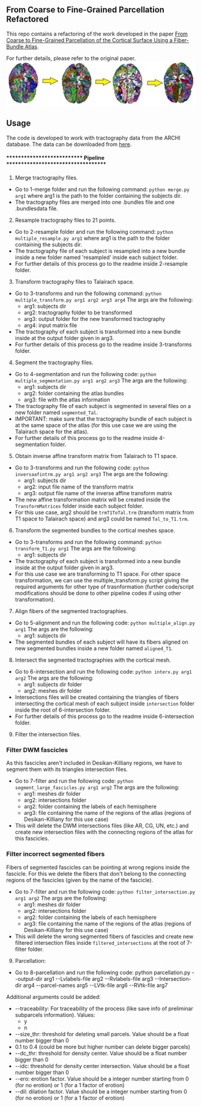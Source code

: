 ## From Coarse to Fine-Grained Parcellation Refactored
This repo contains a refactoring of the work developed in the paper [From Coarse to Fine-Grained Parcellation of the Cortical Surface Using a Fiber-Bundle Atlas](https://www.frontiersin.org/articles/10.3389/fninf.2020.00032/full).

For further details, please refer to the original paper.
![fs](/images/parcellation.png)


## Usage

The code is developed to work with tractography data from the ARCHI database. The data can be downloaded from [here](https://www.frontiersin.org/articles/10.3389/fninf.2020.00032/full).




#### ************************** Pipeline **********************************

1. Merge tractography files.
  - Go to 1-merge folder and run the following command:
    `python merge.py arg1`
    where arg1 is the path to the folder containing the subjects dir.
  - The tractography files are merged into one .bundles file and one .bundlesdata file.

2. Resample tractography files to 21 points.
  - Go to 2-resample folder and run the following command:
  `python multiple_resample.py arg1`
  where arg1 is the path to the folder containing the subjects dir.
  - The tractography file of each subject is resampled into a new bundle inside a new folder named 'resampled' inside each subject folder.
  - For further details of this process go to the readme inside 2-resample folder.
3. Transform tractography files to Talairach space.
  - Go to 3-transforms and run the following command:
  `python multiple_transform.py arg1 arg2 arg3 arg4`
  The args are the following:
    - arg1: subjects dir
    - arg2: tractography folder to be transformed
    - arg3: output folder for the new transformed tractography
    - arg4: input matrix file
  - The tractography of each subject is transformed into a new bundle inside at the output folder given in arg3.
  - For further details of this process go to the readme inside 3-transforms folder.
4. Segment the tractography files.
  - Go to 4-segmentation and run the following code:
  `python multiple_segmentation.py arg1 arg2 arg3`
  The args are the following:
    - arg1: subjects dir
    - arg2: folder containing the atlas bundles
    - arg3: file with the atlas information
  - The tractography file of each subject is segmented in several files on a new folder named `segmented_Tal`.
  - IMPORTANT: make sure that the tractography bundle of each subject is at the same space of the atlas (for this use case we are using the Talairach space for the atlas).
  - For further details of this process go to the readme inside 4-segmentation folder.

5. Obtain inverse affine transform matrix from Talairach to T1 space.
  - Go to 3-transforms and run the following code:
  `python inversaafintrm.py arg1 arg2 arg3`
  The args are the following:
    - arg1: subjects dir
    - arg2: input file name of the transform matrix
    - arg3: output file name of the inverse affine transform matrix
  - The new affine transformation matrix will be created inside the `TransformMatrices` folder inside each subject folder.
  - For this use case, arg2 should be `trmT1ToTal.trm` (transform matrix from T1 space to Talairach space) and arg3 could be named `Tal_to_T1.trm`.

6. Transform the segmented bundles to the cortical meshes space.
  - Go to 3-transforms and run the following command:
  `python transform_T1.py arg1`
  The args are the following:
    - arg1: subjects dir
  - The tractography of each subject is transformed into a new bundle inside at the output folder given in arg3.
  - For this use case we are transforming to T1 space. For other space transformation, we can use the multiple_transform.py script giving the required arguments for other type of trasnformation (further code/script modifications should be done to other pipeline codes if using other transformation).

7. Align fibers of the segmented tractographies.
  - Go to 5-alignment and run the following code:
  `python multiple_align.py arg1`
  The args are the following:
    - arg1: subjects dir
  - The segmented bundles of each subject will have its fibers aligned on new segmented bundles inside a new folder named `aligned_T1`.

8. Intersect the segmented tractographies with the cortical mesh.
  - Go to 6-intersection and run the following code:
  `python interx.py arg1 arg2`
  The args are the following:
    - arg1: subjects dir folder
    - arg2: meshes dir folder
  - Intersections files will be created containing the triangles of fibers intersecting the cortical mesh of each subject inside `intersection` folder inside the root of 6-intersection folder.
  - For further details of this process go to the readme inside 6-intersection folder.

9. Filter the intersection files.
  ### Filter DWM fascicles
  As this fascicles aren't included in Desikan-Killiany regions, we have to segment them with its triangles intersection files.
  - Go to 7-filter and run the following code:
  `python segment_large_fascicles.py arg1 arg2`
  The args are the following:
    - arg1: meshes dir folder
    - arg2: intersections folder
    - arg2: folder containing the labels of each hemisphere
    - arg3: file containing the name of the regions of the atlas (regions of Desikan-Killiany for this use case)
  - This will delete the DWM intersections files (like AR, CG, UN, etc.) and create new intersection files with the connecting regions of the atlas for this fascicles.

  ### Filter incorrect segmented fibers
  Fibers of segmented fascicles can be pointing at wrong regions inside the fascicle. For this we delete the fibers that don't belong to the connecting regions of the fascicles (given by the name of the fascicle).
  - Go to 7-filter and run the following code:
  `python filter_intersection.py arg1 arg2`
  The args are the following:
    - arg1: meshes dir folder
    - arg2: intersections folder
    - arg2: folder containing the labels of each hemisphere
    - arg3: file containing the name of the regions of the atlas (regions of Desikan-Killiany for this use case)
  - This will delete the wrong segmented fibers of fascicles and create new filtered intersection files inside `filtered_intersections` at the root of 7-filter folder.

9. Parcellation:
  - Go to 8-parcellation and run the following code:
  python parcellation.py --output-dir arg1 --Lvlabels-file arg2 --Rvlabels-file arg3 --Intersection-dir arg4 --parcel-names arg5 --LVtk-file arg6 --RVtk-file arg7

  Additional arguments could be added:
  - --traceability: For traceability of the process (like save info of preliminar subparcels information).
  Values:
    - y
    - n
  - --size_thr: threshold for deleting small parcels. Value should be a float number bigger than 0
  - 0.1 to 0.4 (could be more but higher number can delete bigger parcels)
  - --dc_thr: threshold for density center. Value should be a float number bigger than 0
  - --idc: threshold for density center intersection. Value should be a float number bigger than 0
  - --ero: erotion factor. Value should be a integer number starting from 0 (for no erotion) or 1 (for a 1 factor of erotion)
  - --dil: dilation factor. Value should be a integer number starting from 0 (for no erotion) or 1 (for a 1 factor of erotion)


